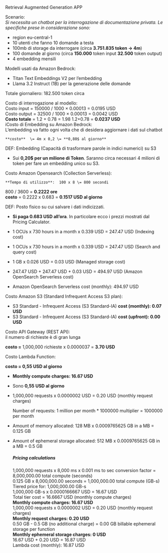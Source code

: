 Retrieval Augmented Generation APP

Scenario:  
*Si necessita un chatbot per la interrogazione di documentazione privata. Le specifiche prese in considerazione sono:* 

* region eu-central-1  
* 10 utenti che fanno 10 domande a testa  
* 100mb di storage da interrogare 	(circa **3.751.835 token \-\> 4m**)  
* 100 domande al giorno		(circa **150.000** token input **32.500** token output)  
* 4 embedding mensili

Modelli usati da Amazon Bedrock: 	

* Titan Text Embeddings V2 per l’embedding  
* Llama 3.2 Instruct (1B) per la generazione delle domande

Totale giornaliero: 182.500 token circa

Costo di interrogazione al modello:  
Costo input	 \= 150000 / 1000 × 0.00013  	\= 	0.0195 USD  
Costo output	 \= 32500 / 1000 × 0.00013 	\=	0.0042 USD  
**Costo totale** 	\= 1.2 \+ 0.78 \= 1.98 1.2+0.78	\= 	**0.0237 USD**  
iCosto di Embedding su Amazon Bedrock:  
L’embedding va fatto ogni volta che di desidera aggiornare i dati sul chatbot

	**costo**  \= 4m x 0,2 \= **0,80$ al giorno**

DEF: Embedding (Capacità di trasformare parole in indici numerici) su S3

- Sui **0,20$ per un milione di Token**. Saranno circa necessari 4 milioni di token per fare un embedding unico su S3.

Costo Amazon Opensearch (Collection Serverless):

	**Tempo di utilizzo**:	100 x 8 \= 800 secondi    
800 / 3600 \= **0.2222 ore**  
**costo** 	\=		0.2222 x 0.683 \= **0.1517 USD al giorno**

DEF: Posto fisico su cui salvare i dati indicizzati.

- **Si paga 0.683 USD all’ora**. In particolare ecco i prezzi mostrati dal Pricing Calculator.

- 1 OCUs x 730 hours in a month x 0.339 USD \= 247.47 USD (Indexing cost)  
- 1 OCUs x 730 hours in a month x 0.339 USD \= 247.47 USD (Search and query cost)  
- 1 GB x 0.026 USD \= 0.03 USD (Managed storage cost)  
- 247.47 USD \+ 247.47 USD \+ 0.03 USD \= 494.97 USD (Amazon OpenSearch Serverless cost)  
- Amazon OpenSearch Serverless cost (monthly): 494.97 USD

Costo Amazon S3 (Standard Infrequent Access S3 plan):

- S3 Standard \- Infrequent Access (S3 Standard-IA) **cost (monthly): 0.07 USD**  
- S3 Standard \- Infrequent Access (S3 Standard-IA) **cost (upfront): 0.00 USD**

Costo API Gateway (REST API):  
il numero di richieste è di gran lunga 

**costo \=** 1,000,000 richieste x 0.0000037 \= **3.70 USD**

Costo Lambda Function:

**costo \= 0,55 USD al giorno**

- **Monthly compute charges: 16.67 USD**  
- Sono **0,55 USD al giorno**  
- 1,000,000 requests x 0.0000002 USD \= 0.20 USD (monthly request charges)

  Number of requests: 1 million per month \* 1000000 multiplier \= 1000000 per month  
- Amount of memory allocated: 128 MB x 0.0009765625 GB in a MB \= 0.125 GB  
- Amount of ephemeral storage allocated: 512 MB x 0.0009765625 GB in a MB \= 0.5 GB

  ##### **Pricing calculations**

  1,000,000 requests x 8,000 ms x 0.001 ms to sec conversion factor \= 8,000,000.00 total compute (seconds)  
  0.125 GB x 8,000,000.00 seconds \= 1,000,000.00 total compute (GB-s)  
  Tiered price for: 1,000,000.00 GB-s  
  1,000,000 GB-s x 0.0000166667 USD \= 16.67 USD  
  Total tier cost \= 16.6667 USD (monthly compute charges)  
  **Monthly compute charges: 16.67 USD**  
  1,000,000 requests x 0.0000002 USD \= 0.20 USD (monthly request charges)  
  **Monthly request charges: 0.20 USD**  
  0.50 GB \- 0.5 GB (no additional charge) \= 0.00 GB billable ephemeral storage per function  
  **Monthly ephemeral storage charges: 0 USD**  
  16.67 USD \+ 0.20 USD \= 16.87 USD  
  Lambda cost (monthly): 16.87 USD  
    
  